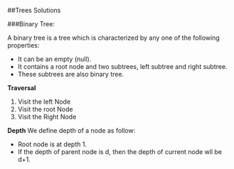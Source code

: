 ##Trees Solutions


###Binary Tree:

A binary tree is a tree which is characterized by any one of the following properties:

*  It can be an empty (null).
*  It contains a root node and two subtrees, left subtree and right subtree. 
*  These subtrees are also binary tree.

**Traversal**

1. Visit the left Node 
2. Visit the root Node
3. Visit the Right Node

**Depth**
We define depth of a node as follow:

*  Root node is at depth 1.
*  If the depth of parent node is d, then the depth of current node wll be d+1.










